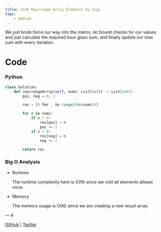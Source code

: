 ```yaml
---
title: 2149 Rearrange Array Elements by Sign
tags:
    - medium
---
```




We just brute force our way into the matrix, do bound checks for our values and just calculate the required hour glass sum, and finally update our max sum with every iteration.

# Code

### Python

```python
class Solution:
    def rearrangeArray(self, nums: List[int]) -> List[int]:
        pos, neg = 0, 1

        res = [0 for _ in range(len(nums))]

        for n in nums:
            if n > 0:
                res[pos] = n
                pos += 2
            if n < 0:
                res[neg] = n
                neg += 2
        
        return res
```

### Big O Analysis

- Runtime
    
    The runtime complexity here is $O(N)$  since we visit all elements atleast once.
    
- Memory
    
    The memory usage is $O (N)$ since we are creating a new result array.
    

— A

[GitHub](https://github.com/AtharvaKamble) | [Twitter](https://twitter.com/AtharvaKamble07)